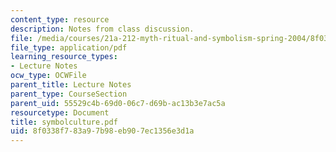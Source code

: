 ```yaml
---
content_type: resource
description: Notes from class discussion.
file: /media/courses/21a-212-myth-ritual-and-symbolism-spring-2004/8f0338f783a97b98eb907ec1356e3d1a_symbolculture.pdf
file_type: application/pdf
learning_resource_types:
- Lecture Notes
ocw_type: OCWFile
parent_title: Lecture Notes
parent_type: CourseSection
parent_uid: 55529c4b-69d0-06c7-d69b-ac13b3e7ac5a
resourcetype: Document
title: symbolculture.pdf
uid: 8f0338f7-83a9-7b98-eb90-7ec1356e3d1a
---
```

